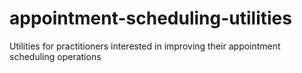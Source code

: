 # appointment-scheduling-utilities
Utilities for practitioners interested in improving their appointment scheduling operations
